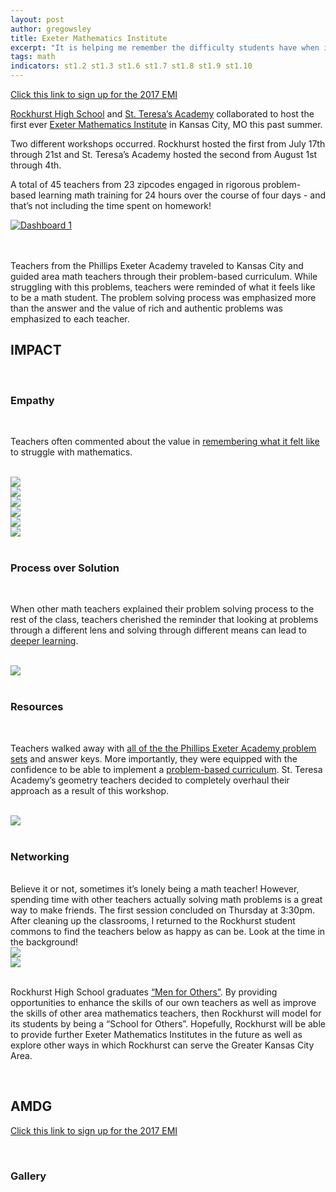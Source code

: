 ```yaml
---
layout: post
author: gregowsley
title: Exeter Mathematics Institute
excerpt: "It is helping me remember the difficulty students have when initially given a problem."
tags: math
indicators: st1.2 st1.3 st1.6 st1.7 st1.8 st1.9 st1.10
---
```


[Click this link to sign up for the 2017 EMI](http://steam.rockhursths.edu/2016/08/10/EMI-2016.html)

[Rockhurst High School](https://www.rockhursths.edu/pages/news/news---act-scores-2016) and [St. Teresa’s Academy](https://stteresasacademy.org/academics/steam-science-technology-engineering-creativity-math) collaborated to host the first ever [Exeter Mathematics Institute](https://www.exeter.edu/programs-educators/exeter-math-institute) in Kansas City, MO this past summer.

Two different workshops occurred. Rockhurst hosted the first from July 17th through 21st and St. Teresa’s Academy hosted the second from August 1st through 4th. 

A total of 45 teachers from 23 zipcodes engaged in rigorous problem-based learning math training for 24 hours over the course of four days - and that’s not including the time spent on homework!

<style>
.tableauPlaceholder iframe {
    height: 620px;
    width: 100%;
}
</style>

<script type='text/javascript' src='https://public.tableau.com/javascripts/api/viz_v1.js'></script>
<div class='tableauPlaceholder' style='position: relative'>
    <noscript>
        <a href='#'><img alt='Dashboard 1 ' src='https:&#47;&#47;public.tableau.com&#47;static&#47;images&#47;EM&#47;EMIGeographicProfile&#47;Dashboard1&#47;1_rss.png' style='border: none' /></a>
    </noscript>
    <object class='tableauViz' style='display:none;'>
        <param name='host_url' value='https%3A%2F%2Fpublic.tableau.com%2F' />
        <param name='path' value='views&#47;EMIGeographicProfile&#47;Dashboard1?:embed=y&amp;:display_count=y' />
        <param name='toolbar' value='yes' />
        <param name='static_image' value='https:&#47;&#47;public.tableau.com&#47;static&#47;images&#47;EM&#47;EMIGeographicProfile&#47;Dashboard1&#47;1.png' />
        <param name='animate_transition' value='yes' />
        <param name='display_static_image' value='yes' />
        <param name='display_spinner' value='yes' />
        <param name='display_overlay' value='yes' />
        <param name='display_count' value='yes' />
    </object>
</div>
<script type='text/javascript'>
    var divElement = document.getElementById('viz1474425303584');
    var vizElement = divElement.getElementsByTagName('object')[0];
    vizElement.style.minWidth = '424px';
    vizElement.style.maxWidth = '654px';
    vizElement.style.minHeight = '629px';
    vizElement.style.maxHeight = '929px';
    var scriptElement = document.createElement('script');
    scriptElement.src = 'https://public.tableau.com/javascripts/api/viz_v1.js';
    vizElement.parentNode.insertBefore(scriptElement, vizElement);
</script>

<br>
<br>

Teachers from the Phillips Exeter Academy traveled to Kansas City and guided area math teachers through their problem-based curriculum. While struggling with this problems, teachers were reminded of what it feels like to be a math student. The problem solving process was emphasized more than the answer and the value of rich and authentic problems was emphasized to each teacher.

## IMPACT

<br>

### Empathy

<br>

Teachers often commented about the value in [remembering what it felt like](http://www.edweek.org/tm/articles/2016/01/20/building-empathy-in-classrooms-and-schools.html?r=880578542) to struggle with mathematics. 

<br>

<div class="flex-wrapper">
  <img src="/img/EMI_Empathy_1.png">
</div>

<div class="flex-wrapper">
  <img src="/img/EMI_Empathy_2.png">
</div>

<div class="flex-wrapper">
  <img src="/img/EMI_Empathy_3.png">
</div>

<div class="flex-wrapper">
  <img src="/img/EMI_Empathy_4.png">
</div>

<div class="flex-wrapper">
  <img src="/img/EMI_Empathy_5.png">
</div>

<div class="flex-wrapper">
  <img src="/img/EMI_Empathy_6.png">
</div>

<br>

### Process over Solution

<br>

When other math teachers explained their problem solving process to the rest of the class, teachers cherished the reminder that looking at problems through a different lens and solving through different means can lead to [deeper learning](http://www.hewlett.org/programs/education/deeper-learning/what-deeper-learning).

<br>

<div class="flex-wrapper">
  <img src="/img/EMI_different_approaches.png" >
</div>

<br>

### Resources

<br>

Teachers walked away with [all of the the Phillips Exeter Academy problem sets](http://www.exeter.edu/summer_programs/7327_7401.aspx) and answer keys. More importantly, they were equipped with the confidence to be able to implement a [problem-based curriculum](http://web.stanford.edu/dept/CTL/cgi-bin/docs/newsletter/problem_based_learning.pdf). St. Teresa Academy’s geometry teachers decided to completely overhaul their approach as a result of this workshop.

<br>

<div class="flex-wrapper">
  <img src="/img/EMI_deeper_level.png">
</div>

<br>

### Networking

<br>
Believe it or not, sometimes it’s lonely being a math teacher! However, spending time with other teachers actually solving math problems is a great way to make friends. The first session concluded on Thursday at 3:30pm. After cleaning up the classrooms, I returned to the Rockhurst student commons to find the teachers below as happy as can be. Look at the time in the background!

<div class="flex-wrapper">
  <img src="/img/EMI_LAST_DAY.jpg" >
</div>

<div class="flex-wrapper">
  <img src="/img/EMI_LAST_DAY_ZOOM.jpg" >
</div>

<br>

Rockhurst High School graduates [“Men for Others”](https://www.jesuitschoolsnetwork.org/news/40th-anniversary-fr-pedro-arrupes-men-others-address). By providing opportunities to enhance the skills of our own teachers as well as improve the skills of other area mathematics teachers, then Rockhurst will model for its students by being a “School for Others”. Hopefully, Rockhurst will be able to provide further Exeter Mathematics Institutes in the future as well as explore other ways in which Rockhurst can serve the Greater Kansas City Area.

<br>

## AMDG

[Click this link to sign up for the 2017 EMI](http://steam.rockhursths.edu/2016/08/10/EMI-2016.html)


<br>

### Gallery

<br>

<div class="row">
  <div class="col-xs-3"><a class="image-popup-vertical-fit" href="/img/EMI_Feedback_1.png" title=""><img src="/img/EMI_Feedback_1.png" alt=""></a></div>
  <div class="col-xs-3"><a class="image-popup-vertical-fit" href="/img/EMI_Feedback_2.png" title=""><img src="/img/EMI_Feedback_2.png" alt=""></a></div>
  <div class="col-xs-3"><a class="image-popup-vertical-fit" href="/img/EMI_Feedback_3.png" title=""><img src="/img/EMI_Feedback_3.png" alt=""></a></div>
</div>
<p>&nbsp;</p>
<div class="row">
  <div class="col-xs-3"><a class="image-popup-vertical-fit" href="/img/EMI_Feedback_5.png" title=""><img src="/img/EMI_Feedback_5.png" alt=""></a></div>
  <div class="col-xs-3"><a class="image-popup-vertical-fit" href="/img/EMI_Feedback_6.png" title=""><img src="/img/EMI_Feedback_6.png" alt=""></a></div>
  <div class="col-xs-3"><a class="image-popup-vertical-fit" href="/img/EMI_Feedback_4.png" title=""><img src="/img/EMI_Feedback_4.png" alt=""></a></div>
</div>
<p>&nbsp;</p>
<div class="row">
  <div class="col-xs-3"><a class="image-popup-vertical-fit" href="/img/EMI_Feedback_10.png" title="/img/EMI_Feedback_10.png"><img src="/img/EMI_Feedback_10.png" alt=""></a></div>
  <div class="col-xs-3"><a class="image-popup-vertical-fit" href="/img/EMI_Feedback_11.png" title="/img/EMI_Feedback_11.png"><img src="/img/EMI_Feedback_11.png" alt=""></a></div>
  <div class="col-xs-3"><a class="image-popup-vertical-fit" href="/img/EMI_Feedback_12.png" title="/img/EMI_Feedback_12.png"><img src="/img/EMI_Feedback_12.png" alt=""></a></div>
</div>
<p>&nbsp;</p>




